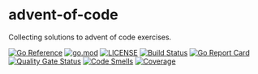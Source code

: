 # advent-of-code
Collecting solutions to advent of code exercises.

[![Go Reference](https://pkg.go.dev/badge/github.com/asphaltbuffet/advent-of-code.svg)](https://pkg.go.dev/github.com/asphaltbuffet/advent-of-code)
[![go.mod](https://img.shields.io/github/go-mod/go-version/asphaltbuffet/advent-of-code)](go.mod)
[![LICENSE](https://img.shields.io/github/license/asphaltbuffet/advent-of-code)](LICENSE)
[![Build Status](https://img.shields.io/github/workflow/status/asphaltbuffet/advent-of-code/build)](https://github.com/asphaltbuffet/advent-of-code/actions?query=workflow%3Abuild+branch%3Amain)
[![Go Report Card](https://goreportcard.com/badge/github.com/asphaltbuffet/advent-of-code)](https://goreportcard.com/report/github.com/asphaltbuffet/advent-of-code)
[![Quality Gate Status](https://sonarcloud.io/api/project_badges/measure?project=asphaltbuffet_advent-of-code&metric=alert_status)](https://sonarcloud.io/summary/new_code?id=asphaltbuffet_advent-of-code)
[![Code Smells](https://sonarcloud.io/api/project_badges/measure?project=asphaltbuffet_advent-of-code&metric=code_smells)](https://sonarcloud.io/summary/new_code?id=asphaltbuffet_advent-of-code)
[![Coverage](https://sonarcloud.io/api/project_badges/measure?project=asphaltbuffet_advent-of-code&metric=coverage)](https://sonarcloud.io/summary/new_code?id=asphaltbuffet_advent-of-code)

